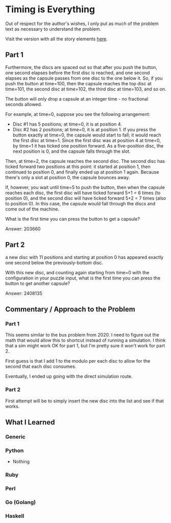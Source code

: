# Timing is Everything

Out of respect for the author's wishes, I only put as much of the problem text as necessary to understand the problem.

Visit the version with all the story elements [here](https://adventofcode.com/2016/day/15).

## Part 1
Furthermore, the discs are spaced out so that after you push the button, one second elapses before the first disc is reached, and one second elapses as the capsule passes from one disc to the one below it. So, if you push the button at time=100, then the capsule reaches the top disc at time=101, the second disc at time=102, the third disc at time=103, and so on.

The button will only drop a capsule at an integer time - no fractional seconds allowed.

For example, at time=0, suppose you see the following arrangement:

- Disc #1 has 5 positions; at time=0, it is at position 4.
- Disc #2 has 2 positions; at time=0, it is at position 1.
If you press the button exactly at time=0, the capsule would start to fall; it would reach the first disc at time=1. Since the first disc was at position 4 at time=0, by time=1 it has ticked one position forward. As a five-position disc, the next position is 0, and the capsule falls through the slot.

Then, at time=2, the capsule reaches the second disc. The second disc has ticked forward two positions at this point: it started at position 1, then continued to position 0, and finally ended up at position 1 again. Because there's only a slot at position 0, the capsule bounces away.

If, however, you wait until time=5 to push the button, then when the capsule reaches each disc, the first disc will have ticked forward 5+1 = 6 times (to position 0), and the second disc will have ticked forward 5+2 = 7 times (also to position 0). In this case, the capsule would fall through the discs and come out of the machine.

What is the first time you can press the button to get a capsule?

Answer: 203660
## Part 2
a new disc with 11 positions and starting at position 0 has appeared exactly one second below the previously-bottom disc.

With this new disc, and counting again starting from time=0 with the configuration in your puzzle input, what is the first time you can press the button to get another capsule?

Answer: 2408135

## Commentary / Approach to the Problem
### Part 1
This seems similar to the bus problem from 2020. I need to figure out the math that would allow this to shortcut instead of running a
simulation. I think that a sim might work OK for part 1, but I'm pretty sure it won't work for part 2.

First guess is that I add 1 to the modulo per each disc to allow for the second that each disc consumes.

Eventually, I ended up going with the direct simulation route.

### Part 2
First attempt will be to simply insert the new disc into the list and see if that works.

## What I Learned

### Generic

### Python
- Nothing
### Ruby

### Perl

### Go (Golang)

### Haskell
